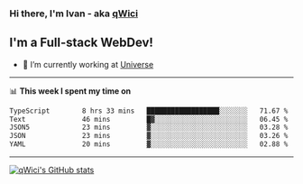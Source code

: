 ### Hi there, I'm Ivan - aka [qWici][website]

## I'm a Full-stack WebDev!
- 🔭 I’m currently working at [Universe][universe]

---

📊 **This week I spent my time on**
<!--START_SECTION:waka-->

```txt
TypeScript        8 hrs 33 mins   ██████████████████░░░░░░░   71.67 %
Text              46 mins         █▓░░░░░░░░░░░░░░░░░░░░░░░   06.45 %
JSON5             23 mins         ▓░░░░░░░░░░░░░░░░░░░░░░░░   03.28 %
JSON              23 mins         ▓░░░░░░░░░░░░░░░░░░░░░░░░   03.26 %
YAML              20 mins         ▓░░░░░░░░░░░░░░░░░░░░░░░░   02.88 %
```

<!--END_SECTION:waka-->

---

[![qWici's GitHub stats](https://github-readme-stats.vercel.app/api?username=qWici)](https://github.com/qWici/github-readme-stats)

[website]: https://devkucher.com
[twitter]: https://twitter.com/KucherDev
[linkedin]: https://www.linkedin.com/in/ivankucher
[universe]: https://universeapps.limited
